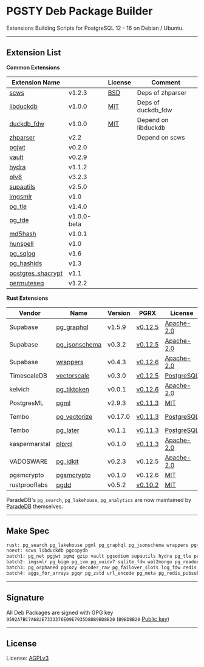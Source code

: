 # PGSTY Deb Package Builder

Extensions Building Scripts for PostgreSQL 12 - 16 on Debian / Ubuntu.



--------

## Extension List

**Common Extensions**

| Extension Name                                                    |             | License                                                         | Comment             |
|-------------------------------------------------------------------|-------------|-----------------------------------------------------------------|---------------------|
| [scws](https://github.com/hightman/scws)                          | v1.2.3      | [BSD](https://github.com/hightman/scws/blob/master/COPYING)     | Deps of zhparser    |
| [libduckdb](https://github.com/duckdb/duckdb)                     | v1.0.0      | [MIT](https://github.com/duckdb/duckdb/blob/main/LICENSE)       | Deps of duckdb_fdw  |
| [duckdb_fdw](https://github.com/alitrack/duckdb_fdw)              | v1.0.0      | [MIT](https://github.com/alitrack/duckdb_fdw/blob/main/LICENSE) | Depend on libduckdb |
| [zhparser](https://github.com/amutu/zhparser)                     | v2.2        |                                                                 | Depend on scws      |
| [pgjwt](https://github.com/michelp/pgjwt)                         | v0.2.0      |                                                                 |                     |
| [vault](https://github.com/supabase/vault)                        | v0.2.9      |                                                                 |                     |
| [hydra](https://github.com/hydradatabase/)                        | v1.1.2      |                                                                 |                     |
| [plv8](https://github.com/plv8/plv8)                              | v3.2.3      |                                                                 |                     |
| [supautils](https://github.com/supabase/supautils)                | v2.5.0      |                                                                 |                     |
| [imgsmlr](https://github.com/postgrespro/imgsmlr)                 | v1.0        |                                                                 |                     |
| [pg_tle](https://github.com/aws/pg_tle)                           | v1.4.0      |                                                                 |                     |
| [pg_tde](https://github.com/Percona-Lab/pg_tde/tree/1.0.0-beta)   | v1.0.0-beta |                                                                 |                     |
| [md5hash](https://github.com/tvondra/md5hash)                     | v1.0.1      |                                                                 |                     |
| [hunspell](https://github.com/postgrespro/hunspell_dicts)         | v1.0        |                                                                 |                     |                 
| [pg_sqlog](https://github.com/kouber/pg_sqlog)                    | v1.6        |                                                                 |                     |       
| [pg_hashids](https://github.com/iCyberon/pg_hashids)              | v1.3        |                                                                 |                     |            
| [postgres_shacrypt](https://github.com/dverite/postgres-shacrypt) | v1.1        |                                                                 |                     |                         
| [permuteseq](https://github.com/dverite/permuteseq)               | v1.2.2      |                                                                 |                     |

**Rust Extensions**

| Vendor        | Name                                                       | Version | PGRX                                                                                            | License                                                                     | PG Ver            | Deps          |
|---------------|------------------------------------------------------------|---------|-------------------------------------------------------------------------------------------------|-----------------------------------------------------------------------------|-------------------|---------------|
| Supabase      | [pg_graphql](https://github.com/supabase/pg_graphql)       | v1.5.9  | [v0.12.5](https://github.com/supabase/pg_graphql/blob/master/Cargo.toml#L17)                    | [Apache-2.0](https://github.com/supabase/pg_graphql/blob/master/LICENSE)    | 17,16,15          |               |
| Supabase      | [pg_jsonschema](https://github.com/supabase/pg_jsonschema) | v0.3.2  | [v0.12.5](https://github.com/supabase/pg_jsonschema/blob/master/Cargo.toml#L19)                 | [Apache-2.0](https://github.com/supabase/pg_jsonschema/blob/master/LICENSE) | 17,16,15,14,13,12 |               |
| Supabase      | [wrappers](https://github.com/supabase/wrappers)           | v0.4.3  | [v0.12.6](https://github.com/supabase/wrappers/blob/main/Cargo.lock#L4254)                      | [Apache-2.0](https://github.com/supabase/wrappers/blob/main/LICENSE)        | 17,16,15,14       |               |
| TimescaleDB   | [vectorscale](https://github.com/timescale/pgvectorscale)  | v0.3.0  | [v0.12.5](https://github.com/timescale/pgvectorscale/blob/main/pgvectorscale/Cargo.toml#L17)    | [PostgreSQL](https://github.com/timescale/pgvectorscale/blob/main/LICENSE)  | 17,16,15,14,13,12 |               |
| kelvich       | [pg_tiktoken](https://github.com/Vonng/pg_tiktoken)        | v0.0.1  | [v0.12.6](https://github.com/Vonng/pg_tiktoken/blob/main/Cargo.toml)                            | [Apache-2.0](https://github.com/kelvich/pg_tiktoken/blob/main/LICENSE)      | 16,15,14,13,12    |               |
| PostgresML    | [pgml](https://github.com/postgresml/postgresml)           | v2.9.3  | [v0.11.3](https://github.com/postgresml/postgresml/blob/master/pgml-extension/Cargo.lock#L1785) | [MIT](https://github.com/postgresml/postgresml/blob/master/MIT-LICENSE.txt) | 16,15,14          |               |
| Tembo         | [pg_vectorize](https://github.com/tembo-io/pg_vectorize)   | v0.17.0 | [v0.11.3](https://github.com/tembo-io/pg_vectorize/blob/main/extension/Cargo.toml#L24)          | [PostgreSQL](https://github.com/tembo-io/pg_vectorize/blob/main/LICENSE)    | 16,15,14          | pgmq, pg_cron |
| Tembo         | [pg_later](https://github.com/tembo-io/pg_later)           | v0.1.1  | [v0.11.3](https://github.com/tembo-io/pg_later/blob/main/Cargo.toml#L23)                        | [PostgreSQL](https://github.com/tembo-io/pg_later/blob/main/LICENSE)        | 16,15,14,13       | pgmq          |
| kaspermarstal | [plprql](https://github.com/kaspermarstal/plprql)          | v0.1.0  | [v0.11.3](https://github.com/kaspermarstal/plprql/blob/main/Cargo.toml#L21)                     | [Apache-2.0](https://github.com/kaspermarstal/plprql/blob/main/LICENSE)     | 16,15,14,13,12    |               |
| VADOSWARE     | [pg_idkit](https://github.com/VADOSWARE/pg_idkit)          | v0.2.3  | v0.12.5                                                                                         | [Apache-2.0](https://github.com/VADOSWARE/pg_idkit/blob/main/LICENSE)       | 17,16,15,14,13,12 |               |
| pgsmcrypto    | [pgsmcrypto](https://github.com/Vonng/pgsmcrypto)          | v0.1.0  | v0.12.6                                                                                         | [MIT](https://github.com/zhuobie/pgsmcrypto/blob/main/LICENSE)              | 17,16,15,14,13,12 |               |
| rustprooflabs | [pgdd](https://github.com/rustprooflabs/pgdd)              | v0.5.2  | [v0.10.2](https://github.com/rustprooflabs/pgdd/blob/main/Cargo.toml#L25)                       | [MIT](https://github.com/zhuobie/pgsmcrypto/blob/main/LICENSE)              | 16,15,14,13,12    |               |


ParadeDB's `pg_search`, `pg_lakehouse`, `pg_analytics` are now maintained by [ParadeDB](https://paradedb.com/) themselves.

--------

## Make Spec

```bash
rust: pg_search pg_lakehouse pgml pg_graphql pg_jsonschema wrappers pgvectorscale plprql pg_idkit pgsmcrypto pgdd pg_tiktoken pg_tier pg_vectorize pg_later
noext: scws libduckdb pgcopydb
batch1: pg_net pgjwt pgmq gzip vault pgsodium supautils hydra pg_tle permuteseq postgres_shacrypt pg_hashids pg_sqlog md5hash pg_tde hunspell #plv8 zhparser duckdb_fdw
batch2: imgsmlr pg_bigm pg_ivm pg_uuidv7 sqlite_fdw wal2mongo pg_readonly pguint pg_permissions ddlx pg_safeupdate pg_stat_monitor passwordcheck_cracklib pg_profile pg_store_plan system_stats pg_fkpart pgmeminfo
batch3: pg_orphaned pgcozy decoder_raw pg_failover_slots log_fdw redis_fdw index_advisor pg_financial pg_savior aggs_for_vecs base36 base62 pg_envvar pg_html5_email_address lower_quantile pg_timeit quantile random session_variable smlar sslutils pg_mon chkpass pg_currency pg_emailaddr pg_uri cryptint floatvec pg_auditor noset
batch4: aggs_for_arrays pgqr pg_zstd url_encode pg_meta pg_redis_pubsub pg_arraymath pagevis pg_ecdsa pg_cheat_funcs acl pg_crash pg_math sequential_uuids kafka_fdw pgnodemx pg_hashlib pg_protobuf pg_country pg_fio aws_s3 # firebird_fdw #pg_geohash
```

--------

## Signature

All Deb Packages are signed with GPG key `9592A7BC7A682E7333376E09E7935D8DB9BD8B20` (`B9BD8B20` [Public key](KEYS))


--------

## License

License: [AGPLv3](LICENSE)
